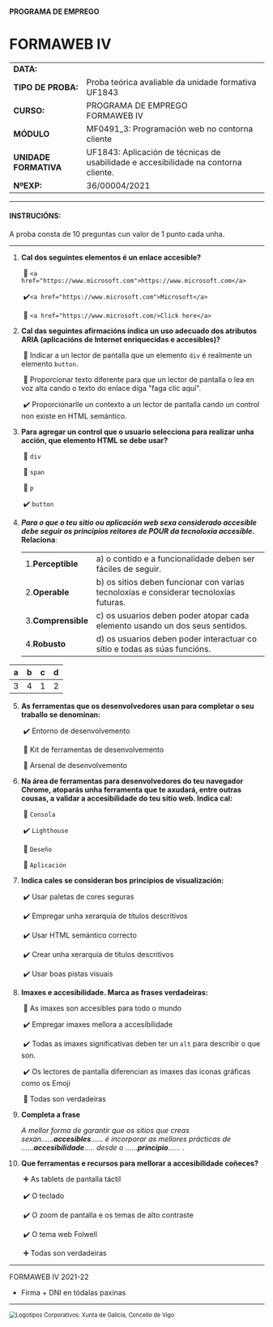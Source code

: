 #### PROGRAMA DE EMPREGO

# FORMAWEB IV

|                       |                                                              |
| --------------------- | ------------------------------------------------------------ |
| **DATA:**             |                                                              |
| **TIPO DE PROBA:**    | Proba teórica avaliable da unidade formativa UF1843          |
| **CURSO:**            | PROGRAMA DE EMPREGO<br>FORMAWEB IV                           |
| **MÓDULO**            | MF0491_3: Programación web no contorna cliente               |
| **UNIDADE FORMATIVA** | UF1843: Aplicación de técnicas de usabilidade e accesibilidade na contorna cliente. |
| **NºEXP:**            | 36/00004/2021                                                |

___

#### INSTRUCIÓNS:

A proba consta de 10 preguntas cun valor de 1 punto cada unha.


***



1. **Cal dos seguintes elementos é un enlace accesible?**

   ​	:black_square_button: ```<a href="https://www.microsoft.com">https://www.microsoft.com</a>```

   ​	:heavy_check_mark:```<a href="https://www.microsoft.com">Microsoft</a>``` 

   ​	:black_square_button: ```<a href="https://www.microsoft.com/>Click here</a>```

   

2. **Cal das seguintes afirmacións índica un uso adecuado dos atributos ARIA (aplicacións de Internet enriquecidas e accesibles)?**

   ​	:black_square_button: Indicar a un lector de pantalla que un elemento `div` é realmente un elemento `button`.

   ​	:black_square_button: Proporcionar texto diferente para que un lector de pantalla o lea en voz alta cando o texto do enlace diga "faga clic aquí".

   ​    :heavy_check_mark: Proporcionarlle un contexto a un lector de pantalla cando un control non existe en HTML semántico.  

   

3. **Para agregar un control que o usuario selecciona para realizar unha acción, que elemento HTML se debe usar?**

   ​	:black_square_button:  ```div```

   ​	:black_square_button:  ```span```

   ​	:black_square_button:  ```p```

   ​	:heavy_check_mark: ```button``` 

   

2. ***Para o que o teu sitio ou aplicación web sexa considerado accesible debe seguir os principios reitores de POUR da tecnoloxía accesible.* Relaciona**:

   |                    |                                                              |
   | ------------------ | ------------------------------------------------------------ |
   | 1.**Perceptible**  | a) o contido e a funcionalidade deben ser fáciles de seguir. |
   | 2.**Operable**     | b) os sitios deben funcionar con varias tecnoloxías e considerar tecnoloxías futuras. |
   | 3.**Comprensible** | c) os usuarios deben poder atopar cada elemento usando un dos seus sentidos. |
   | 4.**Robusto**      | d) os usuarios deben poder interactuar co sitio e todas as súas funcións. |


|       a         |       b        |       c        |       d        |
|---|---|---|---|
| 3 | 4 | 1 | 2 |

5. **As ferramentas que os desenvolvedores usan para completar o seu traballo se denominan:**

   ​    :heavy_check_mark: Entorno de desenvolvemento  

   ​	:black_square_button:   Kit de ferramentas de desenvolvemento

   ​	:black_square_button:  Arsenal de desenvolvemento 

   

6. **Na área de ferramentas para desenvolvedores do teu navegador Chrome, atoparás unha ferramenta que te axudará, entre outras cousas, a validar a accesibilidade do teu sitio web. Indica cal:**

   ​	:black_square_button:  ```Consola```

   ​    ✔️ ```Lighthouse```

   ​	:black_square_button:  ```Deseño```

   ​	:black_square_button:  ```Aplicación```

   

7. **Indica cales se consideran bos principios de visualización:**

   ​	✔️  Usar paletas de cores seguras  

   ​	✔️  Empregar unha xerarquía de títulos descritivos

   ​	✔️  Usar HTML semántico correcto

   ​	✔️  Crear unha xerarquía de títulos descritivos

   ​	✔️  Usar boas pistas visuais

   

8. **Imaxes e accesibilidade. Marca as frases verdadeiras:**
   
   ​	:black_square_button:  As imaxes son accesibles para todo o mundo  
   
   ​    ✔️  Empregar imaxes mellora a accesibilidade
   
   ​	✔️ Todas as imaxes significativas deben ter un `alt` para describir o que son.
   
   ​	✔️  Os lectores de pantalla diferencian as imaxes das iconas gráficas como os Emoji
   
   ​	:black_square_button:  Todas son verdadeiras
   
   
   
9. **Completa a frase**

   *A mellor forma de garantir que os sitios que creas sexan......__accesibles__...... é incorporar as mellores prácticas de ......__accesibilidade__..... desde o ......__principio__......* .

   

10. **Que ferramentas  e recursos para mellorar a accesibilidade coñeces?**

    ​	:heavy_plus_sign:  As tablets de pantalla táctil

    ​	✔️  O teclado

    ​	✔️  O zoom de pantalla e os temas de alto contraste

    ​	✔️  O tema web Folwell

    ​	:heavy_plus_sign:  Todas son verdadeiras

    





____

FORMAWEB IV 2021-22

* Firma + DNI  en tódalas paxinas

___

<img src="C:\laragon\www\fiv\avaliacions\MF0491_3\assets\A-VIGO-CIERRE-Obradoiros-20-21-16377745805331.jpg" alt="Logotipos Corporativos: Xunta de Galicia, Concello de Vigo" style="zoom:80%;" />

